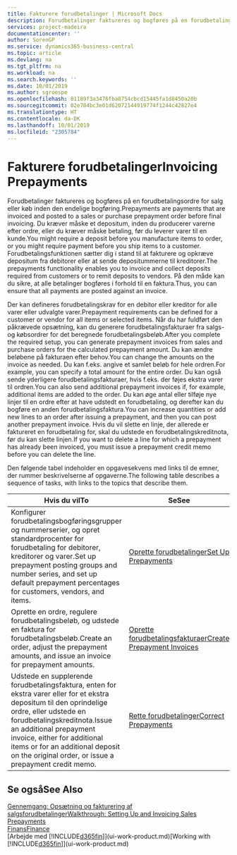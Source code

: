 ```yaml
---
title: Fakturere forudbetalinger | Microsoft Docs
description: Forudbetalinger faktureres og bogføres på en forudbetalingsordre for salg eller køb inden den endelige bogføring. Du kræver måske et depositum, inden du producerer varerne efter ordre, eller du kræver måske betaling, før du leverer varer til en kunde. Forudbetalingsfunktionen sætter dig i stand til at fakturere og opkræve depositum fra debitorer eller at sende depositummerne til kreditorer. På den måde kan du sikre, at alle betalinger bogføres i forhold til en faktura.
services: project-madeira
documentationcenter: ''
author: SorenGP
ms.service: dynamics365-business-central
ms.topic: article
ms.devlang: na
ms.tgt_pltfrm: na
ms.workload: na
ms.search.keywords: ''
ms.date: 10/01/2019
ms.author: sgroespe
ms.openlocfilehash: 81189f3a3476fba8754cbcd15445fa1d8450a20b
ms.sourcegitcommit: 02e704bc3e01d62072144919774f1244c42827e4
ms.translationtype: HT
ms.contentlocale: da-DK
ms.lasthandoff: 10/01/2019
ms.locfileid: "2305784"
---
```

# <a name="invoicing-prepayments"></a><span data-ttu-id="68ed6-106">Fakturere forudbetalinger</span><span class="sxs-lookup"><span data-stu-id="68ed6-106">Invoicing Prepayments</span></span>
<span data-ttu-id="68ed6-107">Forudbetalinger faktureres og bogføres på en forudbetalingsordre for salg eller køb inden den endelige bogføring.</span><span class="sxs-lookup"><span data-stu-id="68ed6-107">Prepayments are payments that are invoiced and posted to a sales or purchase prepayment order before final invoicing.</span></span> <span data-ttu-id="68ed6-108">Du kræver måske et depositum, inden du producerer varerne efter ordre, eller du kræver måske betaling, før du leverer varer til en kunde.</span><span class="sxs-lookup"><span data-stu-id="68ed6-108">You might require a deposit before you manufacture items to order, or you might require payment before you ship items to a customer.</span></span> <span data-ttu-id="68ed6-109">Forudbetalingsfunktionen sætter dig i stand til at fakturere og opkræve depositum fra debitorer eller at sende depositummerne til kreditorer.</span><span class="sxs-lookup"><span data-stu-id="68ed6-109">The prepayments functionality enables you to invoice and collect deposits required from customers or to remit deposits to vendors.</span></span> <span data-ttu-id="68ed6-110">På den måde kan du sikre, at alle betalinger bogføres i forhold til en faktura.</span><span class="sxs-lookup"><span data-stu-id="68ed6-110">Thus, you can ensure that all payments are posted against an invoice.</span></span>  

 <span data-ttu-id="68ed6-111">Der kan defineres forudbetalingskrav for en debitor eller kreditor for alle varer eller udvalgte varer.</span><span class="sxs-lookup"><span data-stu-id="68ed6-111">Prepayment requirements can be defined for a customer or vendor for all items or selected items.</span></span> <span data-ttu-id="68ed6-112">Når du har fuldført den påkrævede opsætning, kan du generere forudbetalingsfakturaer fra salgs- og købsordrer for det beregnede forudbetalingsbeløb.</span><span class="sxs-lookup"><span data-stu-id="68ed6-112">After you complete the required setup, you can generate prepayment invoices from sales and purchase orders for the calculated prepayment amount.</span></span> <span data-ttu-id="68ed6-113">Du kan ændre beløbene på fakturaen efter behov.</span><span class="sxs-lookup"><span data-stu-id="68ed6-113">You can change the amounts on the invoice as needed.</span></span> <span data-ttu-id="68ed6-114">Du kan f.eks. angive et samlet beløb for hele ordren.</span><span class="sxs-lookup"><span data-stu-id="68ed6-114">For example, you can specify a total amount for the entire order.</span></span> <span data-ttu-id="68ed6-115">Du kan også sende yderligere forudbetalingsfakturaer, hvis f.eks. der føjes ekstra varer til ordren.</span><span class="sxs-lookup"><span data-stu-id="68ed6-115">You can also send additional prepayment invoices if, for example, additional items are added to the order.</span></span> <span data-ttu-id="68ed6-116">Du kan øge antal eller tilføje nye linjer til en ordre efter at have udstedt en forudbetaling, og derefter kan du bogføre en anden forudbetalingsfaktura.</span><span class="sxs-lookup"><span data-stu-id="68ed6-116">You can increase quantities or add new lines to an order after issuing a prepayment, and then you can post another prepayment invoice.</span></span> <span data-ttu-id="68ed6-117">Hvis du vil slette en linje, der allerede er faktureret en forudbetaling for, skal du udstede en forudbetalingskreditnota, før du kan slette linjen.</span><span class="sxs-lookup"><span data-stu-id="68ed6-117">If you want to delete a line for which a prepayment has already been invoiced, you must issue a prepayment credit memo before you can delete the line.</span></span>  

 <span data-ttu-id="68ed6-118">Den følgende tabel indeholder en opgavesekvens med links til de emner, der rummer beskrivelserne af opgaverne.</span><span class="sxs-lookup"><span data-stu-id="68ed6-118">The following table describes a sequence of tasks, with links to the topics that describe them.</span></span>

|<span data-ttu-id="68ed6-119">**Hvis du vil**</span><span class="sxs-lookup"><span data-stu-id="68ed6-119">**To**</span></span>|<span data-ttu-id="68ed6-120">**Se**</span><span class="sxs-lookup"><span data-stu-id="68ed6-120">**See**</span></span>|  
|------------|-------------|  
|<span data-ttu-id="68ed6-121">Konfigurer forudbetalingsbogføringsgrupper og nummerserier, og opret standardprocenter for forudbetaling for debitorer, kreditorer og varer.</span><span class="sxs-lookup"><span data-stu-id="68ed6-121">Set up prepayment posting groups and number series, and set up default prepayment percentages for customers, vendors, and items.</span></span>|[<span data-ttu-id="68ed6-122">Oprette forudbetalinger</span><span class="sxs-lookup"><span data-stu-id="68ed6-122">Set Up Prepayments</span></span>](finance-set-up-prepayments.md)|
|<span data-ttu-id="68ed6-123">Oprette en ordre, regulere forudbetalingsbeløb, og udstede en faktura for forudbetalingsbeløb.</span><span class="sxs-lookup"><span data-stu-id="68ed6-123">Create an order, adjust the prepayment amounts, and issue an invoice for prepayment amounts.</span></span>|[<span data-ttu-id="68ed6-124">Oprette forudbetalingsfakturaer</span><span class="sxs-lookup"><span data-stu-id="68ed6-124">Create Prepayment Invoices</span></span>](finance-how-to-create-prepayment-invoices.md)|  
|<span data-ttu-id="68ed6-125">Udstede en supplerende forudbetalingsfaktura, enten for ekstra varer eller for et ekstra depositum til den oprindelige ordre, eller udstede en forudbetalingskreditnota.</span><span class="sxs-lookup"><span data-stu-id="68ed6-125">Issue an additional prepayment invoice, either for additional items or for an additional deposit on the original order, or issue a prepayment credit memo.</span></span>|[<span data-ttu-id="68ed6-126">Rette forudbetalinger</span><span class="sxs-lookup"><span data-stu-id="68ed6-126">Correct Prepayments</span></span>](finance-how-to-correct-prepayments.md)|  

## <a name="see-also"></a><span data-ttu-id="68ed6-127">Se også</span><span class="sxs-lookup"><span data-stu-id="68ed6-127">See Also</span></span>  
[<span data-ttu-id="68ed6-128">Gennemgang: Opsætning og fakturering af salgsforudbetalinger</span><span class="sxs-lookup"><span data-stu-id="68ed6-128">Walkthrough: Setting Up and Invoicing Sales Prepayments</span></span>](walkthrough-setting-up-and-invoicing-sales-prepayments.md)  
[<span data-ttu-id="68ed6-129">Finans</span><span class="sxs-lookup"><span data-stu-id="68ed6-129">Finance</span></span>](finance.md)  
<span data-ttu-id="68ed6-130">[Arbejde med [!INCLUDE[d365fin](includes/d365fin_md.md)]](ui-work-product.md)</span><span class="sxs-lookup"><span data-stu-id="68ed6-130">[Working with [!INCLUDE[d365fin](includes/d365fin_md.md)]](ui-work-product.md)</span></span>
